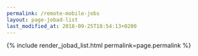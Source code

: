 ```yaml
---
permalink: /remote-mobile-jobs
layout: page-jobad-list
last_modified_at: 2018-09-25T18:54:13+0200
---
```

{% include render_jobad_list.html permalink=page.permalink %}

